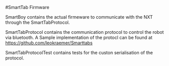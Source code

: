 #SmartTab Firmware

SmartBoy contains the actual firmeware to communicate with the NXT through the SmartTabProtocol.

SmartTabProtocol contains the communication protocol to control the robot via bluetooth. A Sample implementation of the protocl can be found at https://github.com/leokraemer/Smarttabs

SmartTabProtocolTest contains tests for the custon serialisation of the protocol.
